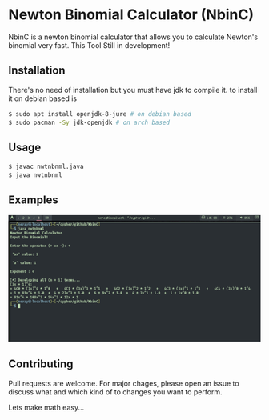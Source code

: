 # Newton Binomial Calculator (NbinC)

NbinC is a newton binomial calculator that allows you to calculate Newton's binomial very fast. This Tool Still in development!

## Installation
There's no need of installation but you must have jdk to compile it.
to install it on debian based is
```bash
$ sudo apt install openjdk-8-jure # on debian based 
$ sudo pacman -Sy jdk-openjdk # on arch based 
```

## Usage
```bash
$ javac nwtnbnml.java
$ java nwtnbnml
```
## Examples
![Exemple of the execution of the calculator](https://raw.githubusercontent.com/AiltonBauque/NbinC/main/src/example.png)


## Contributing
Pull requests are welcome. For major chages, please open an issue to discuss what and which kind of to changes you want to perform.

Lets make math easy...
